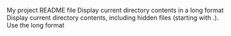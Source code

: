 My project README file
Display current directory contents in a long format
Display current directory contents, including hidden files (starting with .). Use the long format
